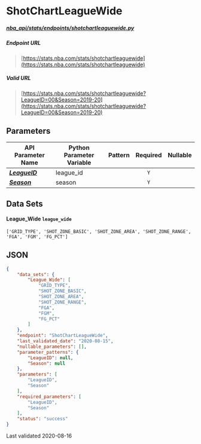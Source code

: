 # ShotChartLeagueWide
##### [nba_api/stats/endpoints/shotchartleaguewide.py](https://github.com/swar/nba_api/blob/master/src/nba_api/stats/endpoints/shotchartleaguewide.py)

##### Endpoint URL
>[https://stats.nba.com/stats/shotchartleaguewide](https://stats.nba.com/stats/shotchartleaguewide)

##### Valid URL
>[https://stats.nba.com/stats/shotchartleaguewide?LeagueID=00&Season=2019-20](https://stats.nba.com/stats/shotchartleaguewide?LeagueID=00&Season=2019-20)

## Parameters
API Parameter Name | Python Parameter Variable | Pattern | Required | Nullable
------------ | ------------ | :-----------: | :---: | :---:
[_**LeagueID**_](https://github.com/swar/nba_api/blob/master/docs/nba_api/stats/library/parameters.md#LeagueID) | league_id |  | `Y` |  | 
[_**Season**_](https://github.com/swar/nba_api/blob/master/docs/nba_api/stats/library/parameters.md#Season) | season |  | `Y` |  | 

## Data Sets
#### League_Wide `league_wide`
```text
['GRID_TYPE', 'SHOT_ZONE_BASIC', 'SHOT_ZONE_AREA', 'SHOT_ZONE_RANGE', 'FGA', 'FGM', 'FG_PCT']
```


## JSON
```json
{
    "data_sets": {
        "League_Wide": [
            "GRID_TYPE",
            "SHOT_ZONE_BASIC",
            "SHOT_ZONE_AREA",
            "SHOT_ZONE_RANGE",
            "FGA",
            "FGM",
            "FG_PCT"
        ]
    },
    "endpoint": "ShotChartLeagueWide",
    "last_validated_date": "2020-08-15",
    "nullable_parameters": [],
    "parameter_patterns": {
        "LeagueID": null,
        "Season": null
    },
    "parameters": [
        "LeagueID",
        "Season"
    ],
    "required_parameters": [
        "LeagueID",
        "Season"
    ],
    "status": "success"
}
```

Last validated 2020-08-16
